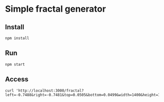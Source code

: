 # Simple fractal generator


## Install

```
npm install
```

## Run

```
npm start
```

## Access

```
curl 'http://localhost:3000/fractal?left=-0.7488&right=-0.7481&top=0.0505&bottom=0.0499&width=1400&height=1000&limit=20000'
```
